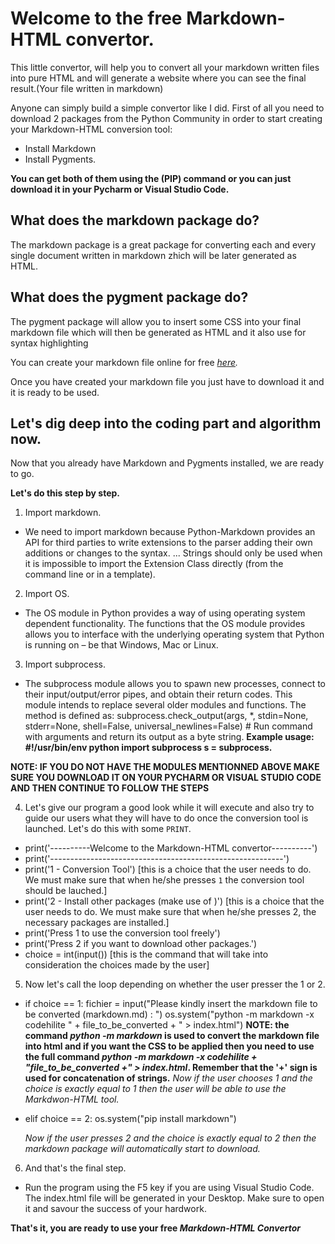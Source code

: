 ﻿# Welcome to the free Markdown-HTML convertor.
 
 This little convertor, will help you to convert all your markdown written files into pure HTML and will generate a website where you can see the final result.(Your file written in markdown)
 
 Anyone can simply build a simple convertor like I did.
 First of all you need to download 2 packages from the Python Community in order to start creating your Markdown-HTML conversion tool:
 - Install Markdown
 - Install Pygments.
 
 **You can get both of them using the (PIP) command or you can just download it in your Pycharm or Visual Studio Code.**
 
 ## What does the markdown package do?
 The markdown package is a great package for converting each and every single document written in markdown zhich will be later generated as HTML.
 
 ## What does the pygment package do?
 The pygment package will allow you to insert some CSS into your final markdown file which will then be generated as HTML and it also use for syntax highlighting
 
 You can create your markdown file online for free *[here](https://stackedit.io).*
 
 Once you have created your markdown file you just have to download it and it is ready to be used.
 
 ## Let's dig deep into the coding part and algorithm now.
 Now that you already have Markdown and Pygments installed, we are ready to go.
 
**Let's do this step by step.**

1) Import markdown.
- We need to import markdown because Python-Markdown provides an API for third parties to write extensions to the parser adding their own additions or changes to the syntax. ... Strings should only be used when it is impossible to import the Extension Class directly (from the command line or in a template).

2) Import OS.
- The OS module in Python provides a way of using operating system dependent functionality. The functions that the OS module provides allows you to interface with the underlying operating system that Python is running on – be that Windows, Mac or Linux.

3) Import subprocess.
- The subprocess module allows you to spawn new processes, connect to their input/output/error pipes, and obtain their return codes. This module intends to replace several older modules and functions. The method is defined as: subprocess.check_output(args, *, stdin=None, stderr=None, shell=False, universal_newlines=False) # Run command with arguments and return its output as a byte string. **Example usage: #!/usr/bin/env python import subprocess s = subprocess.**

__NOTE: IF YOU DO NOT HAVE THE MODULES MENTIONNED ABOVE MAKE SURE YOU DOWNLOAD IT ON YOUR PYCHARM OR VISUAL STUDIO CODE AND THEN CONTINUE TO FOLLOW THE STEPS__

4) Let's give our program a good look while it will execute and also try to guide our users what they will have to do once the conversion tool is launched. Let's do this with some `PRINT`.

- print('----------Welcome to the Markdown-HTML convertor----------')
- print('----------------------------------------------------------')
- print('1 - Conversion Tool') [this is a choice that the user needs to do. We must make sure that when he/she presses `1` the conversion tool should be lauched.]
- print('2 - Install other packages (make use of <PIP>)') [this is a choice that the user needs to do. We must make sure that when he/she presses 2, the necessary packages are installed.]
- print('Press 1 to use the conversion tool freely')
- print('Press 2 if you want to download other packages.')
- choice = int(input()) [this is the command that will take into consideration the choices made by the user]
  
5) Now let's call the loop depending on whether the user presser the 1 or 2.

- if choice == 1:
    fichier = input("Please kindly insert the markdown file to be converted (markdown.md) : ")
    os.system("python -m markdown -x codehilite " + file_to_be_converted + " > index.html")
    __NOTE: the command *python -m markdown* is used to convert the markdown file into html and if you want the CSS to be applied then you need to use the full command *python -m markdown -x codehilite + "file_to_be_converted +" > index.html*. Remember that the '+' sign is used for concatenation of strings.__
    *Now if the user chooses 1 and the choice is exactly equal to 1 then the user will be able to use the Markdwon-HTML tool.*
    
- elif choice == 2:
    os.system("pip install markdown")
    
    *Now if the user presses 2 and the choice is exactly equal to 2 then the markdown package will automatically start to download.*
    
6) And that's the final step.

- Run the program using the F5 key if you are using Visual Studio Code. The index.html file will be generated in your Desktop. Make sure to open it and savour the success of your hardwork.

**That's it, you are ready to use your free _Markdown-HTML Convertor_**
    
    


 
 
